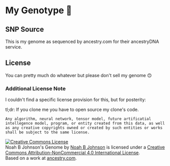 # My Genotype 🧬

## SNP Source
This is my genome as sequenced by ancestry.com for their ancestryDNA service.

## License
You can pretty much do whatever but please don't sell my genome 🙃

### Additional License Note
I couldn't find a specific license provision for this, but for posterity:

tl;dr: If you clone me you have to open source my clone's code.

```
Any algorithm, neural network, tensor model, future artificatial intellegence model, program, or entity created from this data, as well as any creative copyrights owned or created by such entities or works shall be subject to the same license.
```

<a rel="license" href="http://creativecommons.org/licenses/by-nc/4.0/"><img alt="Creative Commons License" style="border-width:0" src="https://i.creativecommons.org/l/by-nc/4.0/88x31.png" /></a><br /><span xmlns:dct="http://purl.org/dc/terms/" href="http://purl.org/dc/dcmitype/Dataset" property="dct:title" rel="dct:type">Noah B Johnson's Genome</span> by <a xmlns:cc="http://creativecommons.org/ns#" href="noahbjohnson.net" property="cc:attributionName" rel="cc:attributionURL">Noah B Johnson</a> is licensed under a <a rel="license" href="http://creativecommons.org/licenses/by-nc/4.0/">Creative Commons Attribution-NonCommercial 4.0 International License</a>.<br />Based on a work at <a xmlns:dct="http://purl.org/dc/terms/" href="ancestry.com" rel="dct:source">ancestry.com</a>.
